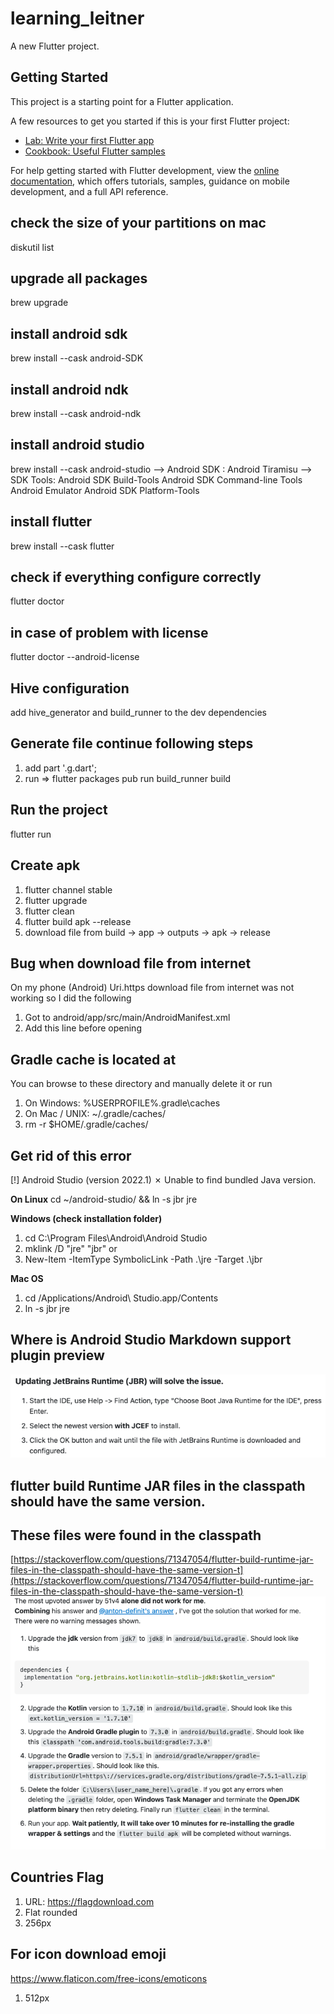 # learning_leitner

A new Flutter project.

## Getting Started

This project is a starting point for a Flutter application.

A few resources to get you started if this is your first Flutter project:

- [Lab: Write your first Flutter app](https://docs.flutter.dev/get-started/codelab)
- [Cookbook: Useful Flutter samples](https://docs.flutter.dev/cookbook)

For help getting started with Flutter development, view the
[online documentation](https://docs.flutter.dev/), which offers tutorials,
samples, guidance on mobile development, and a full API reference.

## check the size of your partitions on mac
diskutil list

## upgrade all packages
brew upgrade 

## install android sdk
brew install --cask android-SDK

## install android ndk
brew install --cask android-ndk

## install android studio
brew install --cask android-studio
--> Android SDK : Android Tiramisu
--> SDK Tools: Android SDK Build-Tools
Android SDK Command-line Tools
Android Emulator
Android SDK Platform-Tools

## install flutter
brew install --cask flutter

## check if everything configure correctly
flutter doctor

## in case of problem with license
flutter doctor --android-license

## Hive configuration
add hive_generator and build_runner to the dev dependencies

## Generate file continue following steps
1. add part '<name>.g.dart';
2. run => flutter packages pub run build_runner build

## Run the project
flutter run

## Create apk
1. flutter channel stable
2. flutter upgrade
3. flutter clean
4. flutter build apk --release
5. download file from build -> app -> outputs -> apk -> release

## Bug when download file from internet
On my phone (Android) Uri.https download file from internet was not working so I did the following
1. Got to android/app/src/main/AndroidManifest.xml
2. Add this line <uses-permission android:name="android.permission.INTERNET" /> before opening <application>

## Gradle cache is located at
You can browse to these directory and manually delete it or run
1. On Windows: %USERPROFILE%\.gradle\caches
2. On Mac / UNIX: ~/.gradle/caches/
3. rm -r $HOME/.gradle/caches/

## Get rid of this error
[!] Android Studio (version 2022.1) ✗ Unable to find bundled Java version.

**On Linux**
cd ~/android-studio/ && ln -s jbr jre

**Windows (check installation folder)**
1. cd C:\Program Files\Android\Android Studio
2. mklink /D "jre" "jbr"
or
3. New-Item -ItemType SymbolicLink -Path .\jre -Target .\jbr

**Mac OS**
1. cd /Applications/Android\ Studio.app/Contents
2. ln -s jbr jre

## Where is Android Studio Markdown support plugin preview
![img.png](help/img.png)

## flutter build Runtime JAR files in the classpath should have the same version. 
## These files were found in the classpath
[https://stackoverflow.com/questions/71347054/flutter-build-runtime-jar-files-in-the-classpath-should-have-the-same-version-t](https://stackoverflow.com/questions/71347054/flutter-build-runtime-jar-files-in-the-classpath-should-have-the-same-version-t)
![img_1.png](help/img_1.png)

## Countries Flag
1. URL: https://flagdownload.com
2. Flat rounded
3. 256px

## For icon download emoji
https://www.flaticon.com/free-icons/emoticons
1. 512px